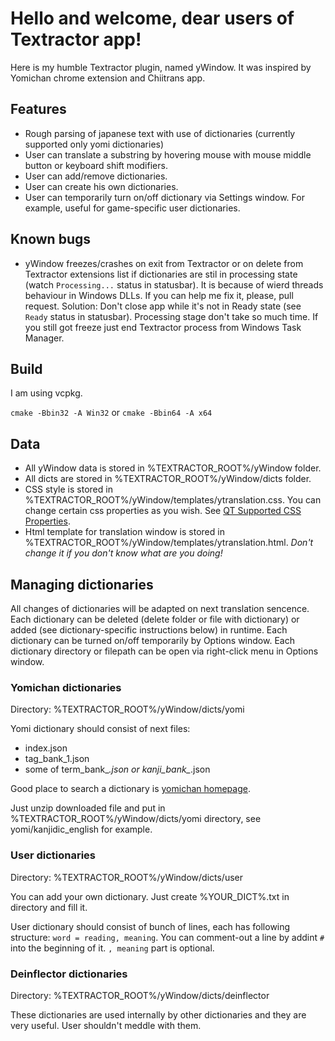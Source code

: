 # Hello and welcome, dear users of Textractor app!

Here is my humble Textractor plugin, named yWindow. It was inspired by Yomichan chrome extension and Chiitrans app.

## Features

- Rough parsing of japanese text with use of dictionaries (currently supported only yomi dictionaries)
- User can translate a substring by hovering mouse with mouse middle button or keyboard shift modifiers.
- User can add/remove dictionaries.
- User can create his own dictionaries.
- User can temporarily turn on/off dictionary via Settings window. For example, useful for game-specific user dictionaries.

## Known bugs

- yWindow freezes/crashes on exit from Textractor or on delete from Textractor extensions list if dictionaries are stil in processing state (watch ```Processing...``` status in statusbar). It is because of wierd threads behaviour in Windows DLLs. If you can help me fix it, please, pull request. Solution: Don't close app while it's not in Ready state (see ```Ready``` status in statusbar). Processing stage don't take so much time. If you still got freeze just end Textractor process from Windows Task Manager.

## Build

I am using vcpkg.

```cmake -Bbin32 -A Win32``` or ```cmake -Bbin64 -A x64```

## Data
- All yWindow data is stored in %TEXTRACTOR_ROOT%/yWindow folder.
- All dicts are stored in %TEXTRACTOR_ROOT%/yWindow/dicts folder.
- CSS style is stored in %TEXTRACTOR_ROOT%/yWindow/templates/ytranslation.css. You can change certain css properties as you wish. See [QT Supported CSS Properties](https://doc.qt.io/qt-5/richtext-html-subset.html#css-properties).
- Html template for translation window is stored in %TEXTRACTOR_ROOT%/yWindow/templates/ytranslation.html. _Don't change it if you don't know what are you doing!_

## Managing dictionaries

All changes of dictionaries will be adapted on next translation sencence.
Each dictionary can be deleted (delete folder or file with dictionary) or added (see dictionary-specific instructions below) in runtime.
Each dictionary can be turned on/off temporarily by Options window.
Each dictionary directory or filepath can be open via right-click menu in Options window.

### Yomichan dictionaries

Directory: %TEXTRACTOR_ROOT%/yWindow/dicts/yomi

Yomi dictionary should consist of next files:
- index.json
- tag_bank_1.json
- some of term_bank_*.json or kanji_bank_*.json

Good place to search a dictionary is [yomichan homepage](https://foosoft.net/projects/yomichan/).

Just unzip downloaded file and put in %TEXTRACTOR_ROOT%/yWindow/dicts/yomi directory, see yomi/kanjidic_english for example.

### User dictionaries

Directory: %TEXTRACTOR_ROOT%/yWindow/dicts/user

You can add your own dictionary. Just create %YOUR_DICT%.txt in directory and fill it.

User dictionary should consist of bunch of lines, each has following structure: ```word = reading, meaning```. You can comment-out a line by addint ```#``` into the beginning of it. ```, meaning``` part is optional.

### Deinflector dictionaries

Directory: %TEXTRACTOR_ROOT%/yWindow/dicts/deinflector

These dictionaries are used internally by other dictionaries and they are very useful. User shouldn't meddle with them.